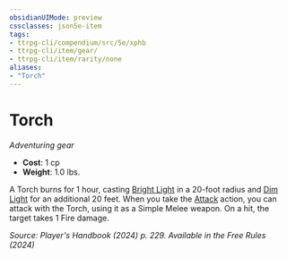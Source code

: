 ```yaml
---
obsidianUIMode: preview
cssclasses: json5e-item
tags:
- ttrpg-cli/compendium/src/5e/xphb
- ttrpg-cli/item/gear/
- ttrpg-cli/item/rarity/none
aliases: 
- "Torch"
---
```

# Torch
*Adventuring gear*  


- **Cost**: 1 cp
- **Weight**: 1.0 lbs.

A Torch burns for 1 hour, casting [Bright Light](Misc%20Files/CLI/rules/variant-rules/bright-light-xphb.md) in a 20-foot radius and [Dim Light](Misc%20Files/CLI/rules/variant-rules/dim-light-xphb.md) for an additional 20 feet. When you take the [Attack](Misc%20Files/CLI/rules/actions.md#Attack) action, you can attack with the Torch, using it as a Simple Melee weapon. On a hit, the target takes 1 Fire damage.

*Source: Player's Handbook (2024) p. 229. Available in the Free Rules (2024)*